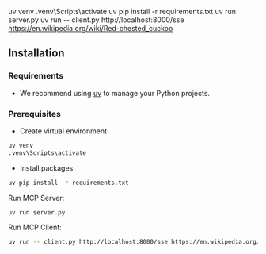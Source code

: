 uv venv
.venv\Scripts\activate
uv pip install -r requirements.txt
uv run server.py
uv run -- client.py http://localhost:8000/sse https://en.wikipedia.org/wiki/Red-chested_cuckoo

## Installation

### Requirements

- We recommend using [uv](https://docs.astral.sh/uv/) to manage your Python projects. 

### Prerequisites

- Create virtual environment
```bash
uv venv
.venv\Scripts\activate
```

- Install packages
```bash
uv pip install -r requirements.txt
```

Run MCP Server:
```bash
uv run server.py
```

Run MCP Client:
```bash
uv run -- client.py http://localhost:8000/sse https://en.wikipedia.org/wiki/Red-chested_cuckoo
```
